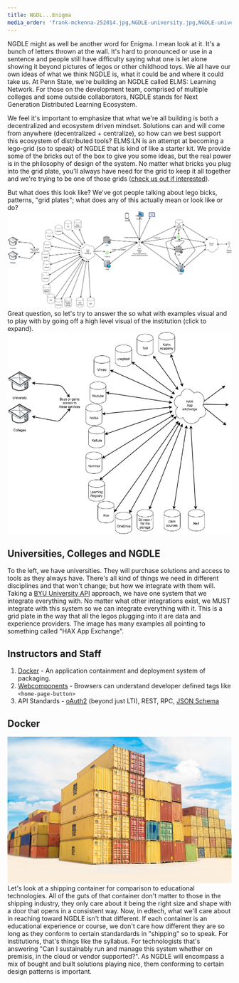 ```yaml
---
title: NGDL...Enigma
media_order: 'frank-mckenna-252014.jpg,NGDLE-university.jpg,NGDLE-university-uni-side.jpg'
---
```


NGDLE might as well be another word for Enigma.
I mean look at it. It's a bunch of letters thrown at the wall. It's hard to pronounced or use in a sentence and people still have difficulty saying what one is let alone showing it beyond pictures of legos or other childhood toys. We all have our own ideas of what we think NGDLE is, what it could be and where it could take us. At Penn State, we're building an NGDLE called ELMS: Learning Network. For those on the development team, comprised of multiple colleges and some outside collaborators, NGDLE stands for Next Generation Distributed Learning Ecosystem.

We feel it's important to emphasize that what we're all building is both a decentralized and ecosystem driven mindset. Solutions can and will come from anywhere (decentralized + centralize), so how can we best support this ecosystem of distributed tools? ELMS:LN is an attempt at becoming a lego-grid (so to speak) of NGDLE that is kind of like a starter kit. We provide some of the bricks out of the box to give you some ideas, but the real power is in the philosophy of design of the system. No matter what bricks you plug into the grid plate, you'll always have need for the grid to keep it all together and we're trying to be one of those grids ([check us out if interested](https://www.elmsln.org)).

But what does this look like? We've got people talking about lego bicks, patterns, "grid plates"; what does any of this actually mean or look like or do?
[![NGDLE University to Faculty to Student relationships](NGDLE-university.jpg)](NGDLE-university.jpg)
Great question, so let's try to answer the so what with examples visual and to play with by going off a high level visual of the institution (click to expand).
![University with the universe](NGDLE-university-uni-side.jpg)
## Universities, Colleges and NGDLE
To the left, we have universities. They will purchase solutions and access to tools as they always have. There's all kind of things we need in different disciplines and that won't change; but how we integrate with them will. Taking a [BYU University API](https://developer.byu.edu/docs/design-api/university-api-standard) approach, we have one system that we integrate everything with. No matter what other integrations exist, we MUST integrate with this system so we can integrate everything with it. This is a grid plate in the way that all the legos plugging into it are data and experience providers. The image has many examples all pointing to something called "HAX App Exchange".

## Instructors and Staff




1. [Docker](https://www.docker.com/) - An application containment and deployment system of packaging.
2. [Webcomponents](https://www.webcomponents.org/) - Browsers can understand developer defined tags like `<home-page-button>`
3. API Standards - [oAuth2](https://oauth.net/2/) (beyond just LTI), REST, RPC, [JSON Schema](http://json-schema.org/)

## Docker
![Photo by frank mckenna on Unsplash](frank-mckenna-252014.jpg)
Let's look at a shipping container for comparison to educational technologies. All of the guts of that container don't matter to those in the shipping industry, they only care about it being the right size and shape with a door that opens in a consistent way.
Now, in edtech, what we'll care about in reaching toward NGDLE isn't that different. If each container is an educational experience or course, we don't care how different they are so long as they conform to certain standardards in "shipping" so to speak. For institutions, that's things like the syllabus. For technologists that's answering "Can I sustainably run and manage this system whether on premisis, in the cloud or vendor supported?". As NGDLE will encompass a mix of bought and built solutions playing nice, them conforming to certain design patterns is important.

